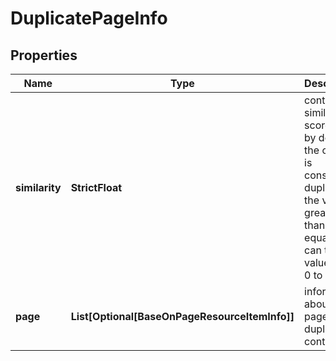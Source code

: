 # DuplicatePageInfo


## Properties

| Name | Type | Description | Notes |
|------------ | ------------- | ------------- | -------------|
**similarity** | **StrictFloat** | content similarity score<br>by default, the content is considered duplicate if the value is greater than or equals 6<br>can take values from 0 to 10 |[optional]|
**page** | **List[Optional[BaseOnPageResourceItemInfo]]** | information about the page with duplicate content |[optional]|